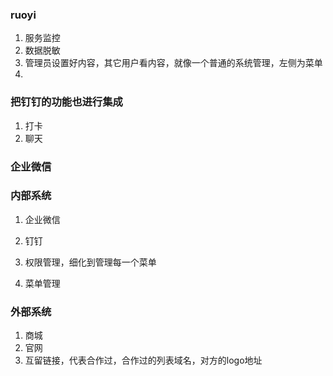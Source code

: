 ### ruoyi
1. 服务监控
2. 数据脱敏
3. 管理员设置好内容，其它用户看内容，就像一个普通的系统管理，左侧为菜单
4. 


### 把钉钉的功能也进行集成
1. 打卡
2. 聊天
### 企业微信


### 内部系统
1. 企业微信
2. 钉钉


1. 权限管理，细化到管理每一个菜单
2. 菜单管理

### 外部系统
1. 商城
2. 官网
3. 互留链接，代表合作过，合作过的列表域名，对方的logo地址
